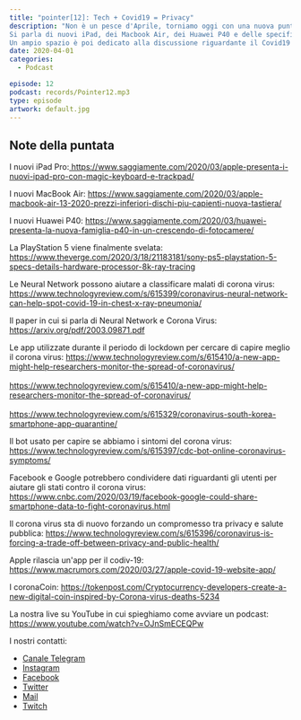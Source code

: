 ```yaml
---
title: "pointer[12]: Tech + Covid19 = Privacy"
description: "Non è un pesce d'Aprile, torniamo oggi con una nuova puntata registrata durante il periodo di lockdown forzato. <br>
Si parla di nuovi iPad, dei Macbook Air, dei Huawei P40 e delle specifiche tecniche della PlayStation 5. <br>
Un ampio spazio è poi dedicato alla discussione riguardante il Covid19 e il modo in cui la tecnologia può essere utile per sconfiggere questo virus."
date: 2020-04-01
categories:
  - Podcast

episode: 12
podcast: records/Pointer12.mp3
type: episode
artwork: default.jpg
---
```


## Note della puntata

<!-- wp:paragraph -->
<p>I nuovi iPad Pro:<a href="https://www.saggiamente.com/2020/03/apple-presenta-i-nuovi-ipad-pro-con-magic-keyboard-e-trackpad/"> https://www.saggiamente.com/2020/03/apple-presenta-i-nuovi-ipad-pro-con-magic-keyboard-e-trackpad/</a></p>
<!-- /wp:paragraph -->

<!-- wp:paragraph -->
<p>I nuovi MacBook Air: <a href="https://www.saggiamente.com/2020/03/apple-macbook-air-13-2020-prezzi-inferiori-dischi-piu-capienti-nuova-tastiera/">https://www.saggiamente.com/2020/03/apple-macbook-air-13-2020-prezzi-inferiori-dischi-piu-capienti-nuova-tastiera/</a></p>
<!-- /wp:paragraph -->

<!-- wp:paragraph -->
<p>I nuovi Huawei P40: <a href="https://www.saggiamente.com/2020/03/huawei-presenta-la-nuova-famiglia-p40-in-un-crescendo-di-fotocamere/">https://www.saggiamente.com/2020/03/huawei-presenta-la-nuova-famiglia-p40-in-un-crescendo-di-fotocamere/</a></p>
<!-- /wp:paragraph -->

<!-- wp:paragraph -->
<p>La PlayStation 5 viene finalmente svelata: <a href="https://www.theverge.com/2020/3/18/21183181/sony-ps5-playstation-5-specs-details-hardware-processor-8k-ray-tracing">https://www.theverge.com/2020/3/18/21183181/sony-ps5-playstation-5-specs-details-hardware-processor-8k-ray-tracing</a></p>
<!-- /wp:paragraph -->

<!-- wp:paragraph -->
<p>Le Neural Network possono aiutare a classificare malati di corona virus: <a href="https://www.technologyreview.com/s/615399/coronavirus-neural-network-can-help-spot-covid-19-in-chest-x-ray-pneumonia/">https://www.technologyreview.com/s/615399/coronavirus-neural-network-can-help-spot-covid-19-in-chest-x-ray-pneumonia/</a> </p>
<!-- /wp:paragraph -->

<!-- wp:paragraph -->
<p>Il paper in cui si parla di Neural Network e Corona Virus: <a href="https://arxiv.org/pdf/2003.09871.pdf">https://arxiv.org/pdf/2003.09871.pdf</a></p>
<!-- /wp:paragraph -->

<!-- wp:paragraph -->
<p>Le app utilizzate durante il periodo di lockdown per cercare di capire meglio il corona virus: <a href="https://www.technologyreview.com/s/615410/a-new-app-might-help-researchers-monitor-the-spread-of-coronavirus/">https://www.technologyreview.com/s/615410/a-new-app-might-help-researchers-monitor-the-spread-of-coronavirus/</a><br><br><a href="https://www.technologyreview.com/s/615410/a-new-app-might-help-researchers-monitor-the-spread-of-coronavirus/">https://www.technologyreview.com/s/615410/a-new-app-might-help-researchers-monitor-the-spread-of-coronavirus/</a><br><br><a href="https://www.technologyreview.com/s/615329/coronavirus-south-korea-smartphone-app-quarantine/">https://www.technologyreview.com/s/615329/coronavirus-south-korea-smartphone-app-quarantine/</a><br></p>
<!-- /wp:paragraph -->

<!-- wp:paragraph -->
<p>Il bot usato per capire se abbiamo i sintomi del corona virus: <a href="https://www.technologyreview.com/s/615397/cdc-bot-online-coronavirus-symptoms/">https://www.technologyreview.com/s/615397/cdc-bot-online-coronavirus-symptoms/</a></p>
<!-- /wp:paragraph -->

<!-- wp:paragraph -->
<p>Facebook e Google potrebbero condividere dati riguardanti gli utenti per aiutare gli stati contro il corona virus: <a href="https://www.cnbc.com/2020/03/19/facebook-google-could-share-smartphone-data-to-fight-coronavirus.html">https://www.cnbc.com/2020/03/19/facebook-google-could-share-smartphone-data-to-fight-coronavirus.html</a></p>
<!-- /wp:paragraph -->

<!-- wp:paragraph -->
<p>Il corona virus sta di nuovo forzando un compromesso tra privacy e salute pubblica: <a href="https://www.technologyreview.com/s/615396/coronavirus-is-forcing-a-trade-off-between-privacy-and-public-health/">https://www.technologyreview.com/s/615396/coronavirus-is-forcing-a-trade-off-between-privacy-and-public-health/</a></p>
<!-- /wp:paragraph -->

<!-- wp:paragraph -->
<p>Apple rilascia un'app per il codiv-19: <a href="https://www.macrumors.com/2020/03/27/apple-covid-19-website-app/">https://www.macrumors.com/2020/03/27/apple-covid-19-website-app/</a></p>
<!-- /wp:paragraph -->

<!-- wp:paragraph -->
<p>I coronaCoin: <a href="https://tokenpost.com/Cryptocurrency-developers-create-a-new-digital-coin-inspired-by-Corona-virus-deaths-5234">https://tokenpost.com/Cryptocurrency-developers-create-a-new-digital-coin-inspired-by-Corona-virus-deaths-5234</a></p>
<!-- /wp:paragraph -->

<!-- wp:paragraph -->
<p>La nostra live su YouTube in cui spieghiamo come avviare un podcast: <a href="https://www.youtube.com/watch?v=OJnSmECEQPw">https://www.youtube.com/watch?v=OJnSmECEQPw</a></p>
<!-- /wp:paragraph -->

I nostri contatti:

- [Canale Telegram](https://t.me/PointerPodcast)
- [Instagram](https://www.instagram.com/pointerpodcast/)
- [Facebook](https://www.facebook.com/pointerPodcast/)
- [Twitter](https://twitter.com/PointerPodcast)
- [Mail](info@pointerpodcast.it)
- [Twitch](https://www.twitch.tv/pointerpodcast)

